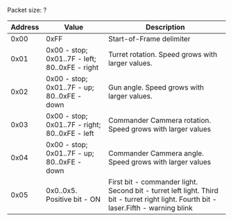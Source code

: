 
Packet size: ?

|  Address |                     Value                       |                                                           Description                                                                 |
|----------|-------------------------------------------------|---------------------------------------------------------------------------------------------------------------------------------------|
|   0x00   |               0xFF                              | Start-of-Frame delimiter                                                                                                              |
|   0x01   | 0x00 - stop; 0x01..7F - left; 80..0xFE - right  | Turret rotation. Speed grows with larger values.                                                                                      |
|   0x02   | 0x00 - stop; 0x01..7F - up; 80..0xFE - down     | Gun angle. Speed grows with larger values.                                                                                            |
|   0x03   | 0x00 - stop; 0x01..7F - right; 80..0xFE - left  | Commander Cammera rotation. Speed grows with larger values                                                                            |
|   0x04   | 0x00 - stop; 0x01..7F - up; 80..0xFE - down     | Commander Cammera angle. Speed grows with larger values                                                                               |
|   0x05   | 0x0..0x5. Positive bit - ON                     | First bit - commander light. Second bit - turret left light. Third bit - turret right light. Fourth bit - laser.Fifth - warning blink |